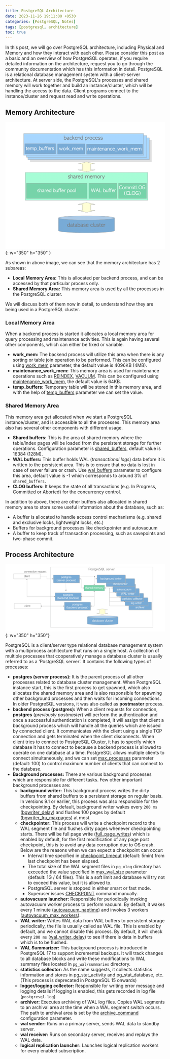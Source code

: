 ```yaml
---
title: PostgreSQL Architecture
date: 2023-11-26 19:11:00 +0530
categories: [PostgreSQL, Notes]
tags: [postgresql, architecture]
toc: true
---
```


In this post, we will go over PostgreSQL architecture, including Physical and Memory and how they interact with each other. Please consider this post as a basic and an overview of how PostgreSQL operates, if you require detailed information on the architecture, request you to go through the community documentation which has this information in detail. PostgreSQL is a relational database management system with a client-server architecture. At server side, the PostgreSQL's processes and shared memory will work together and build an instance/cluster, which will be handling the access to the data. Client programs connect to the instance/cluster and request read and write operations.

## Memory Architecture

![Memory Architecture](/assets/img/pg_memory_architecture.png){: w="350" h="350" }

As shown in above image, we can see that the memory architecture has 2 subareas:

- **Local Memory Area:** This is allocated per backend process, and can be accessed by that particular process only.
- **Shared Memory Area:** This memory area is used by all the processes in the PostgreSQL cluster.

We will discuss both of them now in detail, to understand how they are being used in a PostgreSQL cluster.

### Local Memory Area

When a backend process is started it allocates a local memory area for query processing and maintenance activities. This is again having several other components, which can either be fixed or variable.

- **work_mem:** The backend process will utilize this area when there is any sorting or table join operation to be performed. This can be configured using [work_mem](https://postgresqlco.nf/doc/en/param/work_mem/) parameter, the default value is 4096KB (4MB).
- **maintenance_work_mem:** This memory area is used for maintenance operations such as [REINDEX](https://www.postgresql.org/docs/current/sql-reindex.html), [VACUUM](https://www.postgresql.org/docs/current/sql-vacuum.html). This can be configured using [maintenance_work_mem](https://postgresqlco.nf/doc/en/param/maintenance_work_mem/), the default value is 64KB.
- **temp_buffers:** Temporary table will be stored in this memory area, and with the help of [temp_buffers](https://postgresqlco.nf/doc/en/param/temp_buffers/) parameter we can set the value.

### Shared Memory Area

This memory area get allocated when we start a PostgreSQL instance/cluster, and is accessible to all the processes. This memory area also has several other components with different usage.

- **Shared buffers:** This is the area of shared memory where the table/index pages will be loaded from the persistent storage for further operations. Configuration parameter is [shared_buffers](https://postgresqlco.nf/doc/en/param/shared_buffers/), default value is 16384 (128M).
- **WAL buffers:** This buffer holds WAL (_transactional logs_) data before it is written to the persistent area. This is to ensure that no data is lost in case of server failure or crash. Use [wal_buffers](https://postgresqlco.nf/doc/en/param/wal_buffers/) parameter to configure this area, default value is -1 which corresponds to around 3% of `shared_buffers`.
- **CLOG buffers:** It keeps the state of all transactions (e.g. In Progress, Committed or Aborted) for the concurrency control.

In addition to above, there are other buffers also allocated in shared memory area to store some useful information about the database, such as:

- A buffer is allocated to handle access control mechanisms (e.g. shared and exclusive locks, lightweight locks, etc.)
- Buffers for background processes like checkpointer and autovacuum 
- A buffer to keep track of transaction processing, such as savepoints and two-phase commit.

## Process Architecture

![Process Architecture](/assets/img/pg_process_architecture.png){: w="350" h="350"}

PostgreSQL is a client/server type relational database management system with a multiprocess architecture that runs on a single host. A collection of multiple processes that cooperatively manage a database cluster is usually referred to as a ‘PostgreSQL server’. It contains the following types of processes:

- **postgres (server process):** It is the parent process of all other processes related to database cluster management. When PostgreSQL instance start, this is the first process to get spawned, which also allocates the shared memory area and is also responsible for spawning other background processes and then waits for incoming connections. In older PostgreSQL versions, it was also called as **postmaster** process.
- **backend process (postgres):** When a client requests for connection, **postgres** (_previously postmaster_) will perform the authentication and once a successful authentication is completed, it will assign that client a background process which will handle all the queries which are issued by connected client. It communicates with the client using a single TCP connection and gets terminated when the client disconnects. When client tries to connect to PostgreSQL Cluster, it has to specify which database it has to connect to because a backend process is allowed to operate on one database at a time. PostgreSQL allows multiple clients to connect simultaneously, and we can set [max_processes](https://postgresqlco.nf/doc/en/param/max_processes/) parameter (default: 100) to control maximum number of clients that can connect to the database.
- **Background processes:** There are various background processes which are responsible for different tasks. Few other important background processes are:
    - **background writer:** This background process writes the dirty buffers from shared buffers to a persistent storage on regular basis. In versions 9.1 or earlier, this process was also responsible for the checkpointing. By default, background writer wakes every `200 ms` ([bgwriter_delay](https://postgresqlco.nf/doc/en/param/bgwriter_delay/)) and flushes 100 pages by default ([bgwriter_lru_maxpages](https://postgresqlco.nf/doc/en/param/bgwriter_lru_maxpages/)) at most.
    - **checkpointer:** This process will write a checkpoint record to the WAL segment file and flushes dirty pages whenever checkpointing starts. There will be full page write ([full_page_writes](https://postgresqlco.nf/doc/en/param/full_page_writes/)) which is enabled by default, for the first modification of any page post checkpoint, this is to avoid any data corruption due to OS crash. Below are the reasons when we can expect a checkpoint can occur:
        - Interval time specified in [checkpoint_timeout](https://postgresqlco.nf/doc/en/param/checkpoint_timeout/) (default: 5min) from last checkpoint has been elapsed.
        - The total size of the WAL segment files in `pg_xlog` directory has exceeded the value specified in [max_wal_size](https://postgresqlco.nf/doc/en/param/max_wal_size/) parameter (default: 1G / 64 files). This is a soft limit and database will try not to exceed this value, but it is allowed to.
        - PostgreSQL server is stopped in either smart or fast mode.
        - Superuser issues [CHECKPOINT](https://www.postgresql.org/docs/current/sql-checkpoint.html) command manually. 
    - **autovacuum launcher:** Responsible for periodically invoking autovacuum worker process to perform vacuum. By default, it wakes every 1 minute ([autovacuum_naptime](https://postgresqlco.nf/doc/en/param/autovacuum_naptime/)) and invokes 3 workers ([autovacuum_max_workers](https://postgresqlco.nf/doc/en/param/autovacuum_max_workers/)).
    - **WAL writer:** Writes WAL data from WAL buffers to persistent storage periodically, the file is usually called as WAL file. This is enabled by default, and we cannot disable this process. By default, it will check every `200 ms` ([wal_writer_delay](https://postgresqlco.nf/doc/en/param/wal_writer_delay/)) to see if there is data in buffers which is to be flushed.
    - **WAL Summarizer:** This background process is introduced in PostgreSQL 17 to support incremental backups. It will track changes to all database blocks and write these modifications to WAL summary files located in `pg_wal/summaries` directory.
    - **statistics collector:** As the name suggests, it collects statistics information and stores in pg_stat_activity and pg_stat_database, etc. (This process is deprecated in PostgreSQL 15 onwards)
    - **logger/logging collector:** Responsible for writing error message and logging details if logging is enabled, this gets recorded in log file (`postgresql.log`)
    - **archiver:** Executes archiving of WAL log files. Copies WAL segments to an archival area at the time when a WAL segment switch occurs. The path to archival area is set by the [archive_command](https://postgresqlco.nf/doc/en/param/archive_command/) configuration parameter.
    - **wal sender:** Runs on a primary server, sends WAL data to standby server.
    - **wal receiver:** Runs on secondary server, receives and replays the WAL data.
    - **logical replication launcher:** Launches logical replication workers for every enabled subscription.
